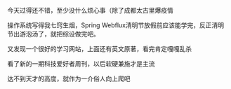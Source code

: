 今天过得还不错，至少没什么烦心事（除了成都太古里爆疫情

操作系统写得我七窍生烟，Spring Webflux清明节放假前应该能学完，反正清明节出游泡汤了，就把综设做完吧。

又发现一个很好的学习网站，上面还有英文原著，看完肯定嘎嘎乱杀

看了新的一期科技爱好者周刊，以后软硬兼施才是主流

达不到天才的高度，就作为一介俗人向上爬吧